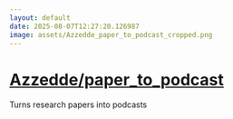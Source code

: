 ```yaml
---
layout: default
date: 2025-08-07T12:27:20.126987
image: assets/Azzedde_paper_to_podcast_cropped.png
---
```


# [Azzedde/paper_to_podcast](https://github.com/Azzedde/paper_to_podcast)

Turns research papers into podcasts
